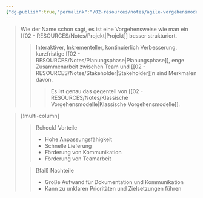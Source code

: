 ```yaml
---
{"dg-publish":true,"permalink":"/02-resources/notes/agile-vorgehensmodelle/","tags":["projektmanagement"],"updated":"2024-08-14T22:50:14.000+02:00"}
---
```


> Wie der Name schon sagt, es ist eine Vorgehensweise  wie man ein [[02 - RESOURCES/Notes/Projekt\|Projekt]] besser strukturiert.
>>Interaktiver, Inkrementeller, kontinuierlich Verbesserung, kurzfristige [[02 - RESOURCES/Notes/Planungsphase\|Planungsphase]], enge Zusammenarbeit zwischen Team und [[02 - RESOURCES/Notes/Stakeholder\|Stakeholder]]n sind Merkmalen davon.
>>>Es ist genau das gegenteil von [[02 - RESOURCES/Notes/Klassische Vorgehensmodelle\|Klassische Vorgehensmodelle]].

>[!multi-column]
> 
> >[!check] Vorteile
> > - Hohe Anpassungsfähigkeit
> >- Schnelle Lieferung
> >- Förderung von Kommunikation
> >- Förderung von Teamarbeit
> 
>>[!fail] Nachteile
>> - Große Aufwand für Dokumentation und Kommunikation
>>- Kann zu unklaren Prioritäten und Zielsetzungen führen

